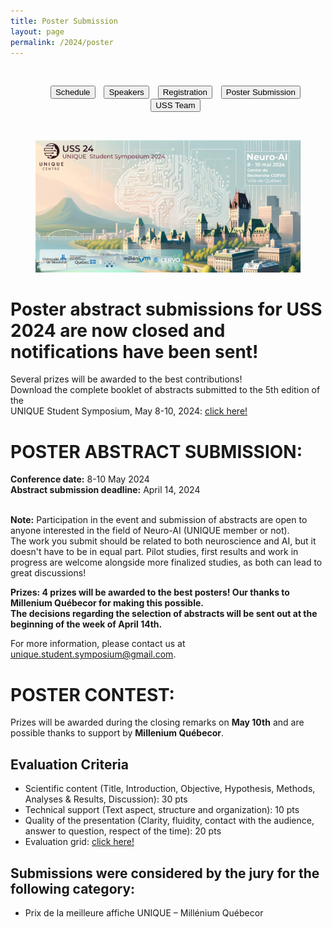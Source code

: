 ```yaml
---
title: Poster Submission
layout: page
permalink: /2024/poster
---
```


<style>
.inlinelist ul {
  display: inline;
  list-style: none;
}

.inlinelist li {
  display: inline;
  padding: 3px 5px 3px 5px
}

@media only screen and (max-width: 665px) {
  .inlinelist ul {
    display: block;
    list-style: none;
  }

  .inlinelist li {
    display: block;
    padding: none;
  }
}
</style>
<br>
<center>
<ul class="inlinelist"><li class="inlinelist"><a href="/2024/schedule.html"><button class="button is-primary">Schedule</button></a></li>  <li class="inlinelist"><a href="/2024/speakers.html"><button class="button is-primary">Speakers</button></a></li>  <li class="inlinelist"><a href="https://www.eventbrite.ca/e/unique-student-symposium-2024-tickets-865573121507"><button class="button is-primary">Registration</button></a></li>  <li class="inlinelist"><a href="/2024/poster.html"><button class="button is-primary">Poster Submission</button></a></li> <li class="inlinelist"><a href="/2024/team.html"><button class="button is-primary">USS Team</button></a></li></ul>
</center>
<br>

<section class="hero is-primary">
  <div class="hero-body">
    <figure class="image is-5by2">
      <img src="/assets/img/USS2024/banner.png" alt="USS 2024">
    </figure>
  </div>
</section>

# Poster abstract submissions for USS 2024 are now closed and notifications have been sent!

Several prizes will be awarded to the best contributions! <br>
Download the complete booklet of abstracts submitted to the 5th edition of the <br>
UNIQUE Student Symposium, May 8-10, 2024: <a href="https://drive.google.com/file/d/1kREKYbRzEaVV2g4Xx9i8li7reAvfdpXR/view?usp=drive_link">click here!</a><br>


# POSTER ABSTRACT SUBMISSION:

**Conference date:** 8-10 May 2024 <br>
**Abstract submission deadline:** April 14, 2024 <br> <br>

**Note:** Participation in the event and submission of abstracts are open to anyone interested in the field of Neuro-AI (UNIQUE member or not). <br>
The work you submit should be related to both neuroscience and AI, but it doesn't have to be in equal part. Pilot studies, first results and work in progress are welcome alongside more finalized studies, as both can lead to great discussions! <br>

**Prizes: 4 prizes will be awarded to the best posters! Our thanks to Millenium Québecor for making this possible.**  <br>
**The decisions regarding the selection of abstracts will be sent out at the beginning of the week of April 14th.** <br>

For more information, please contact us at unique.student.symposium@gmail.com. <br>

#  POSTER CONTEST:

Prizes will be awarded during the closing remarks on **May 10th** and are possible thanks to support by **Millenium Québecor**. 

## Evaluation Criteria

* Scientific content (Title, Introduction, Objective, Hypothesis, Methods, Analyses & Results, Discussion): 30 pts
* Technical support (Text aspect, structure and organization): 10 pts
* Quality of the presentation (Clarity, fluidity, contact with the audience, answer to question, respect of the time): 20 pts
* Evaluation grid: <a href="https://drive.google.com/file/d/1m0tiGXpvl9x3c9TrViU_gjK7GEZnqPT8/view?usp=drive_link">click here!</a>

## Submissions were considered by the jury for the following category: 

* Prix de la meilleure affiche UNIQUE – Millénium Québecor
